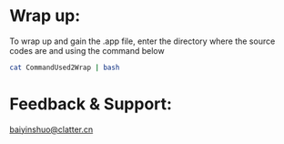 Wrap up:
========
To wrap up and gain the .app file, enter the directory where the source codes are and using the command below

```Bash
cat CommandUsed2Wrap | bash
```
Feedback & Support:
========
baiyinshuo@clatter.cn
